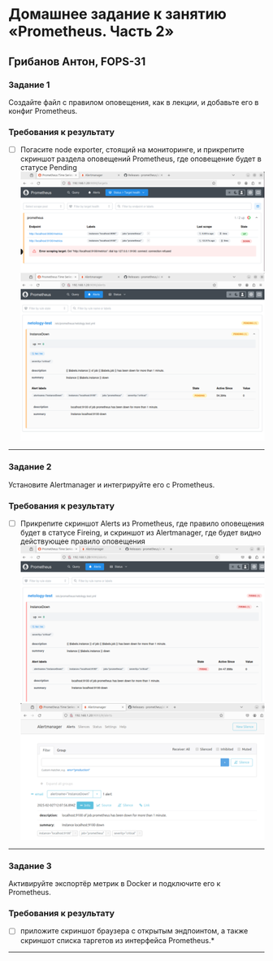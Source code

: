 # Домашнее задание к занятию «Prometheus. Часть 2»
## Грибанов Антон, FOPS-31

### Задание 1
Создайте файл с правилом оповещения, как в лекции, и добавьте его в конфиг Prometheus.

### Требования к результату
- [ ] Погасите node exporter, стоящий на мониторинге, и прикрепите скриншот раздела оповещений Prometheus, где оповещение будет в статусе Pending
![Monitoring_001](https://github.com/Qshar1408/smon-homework-05/blob/main/img/smon05_002.png)
![Monitoring_002](https://github.com/Qshar1408/smon-homework-05/blob/main/img/smon05_001.png)
---

### Задание 2
Установите Alertmanager и интегрируйте его с Prometheus.

### Требования к результату
- [ ] Прикрепите скриншот Alerts из Prometheus, где правило оповещения будет в статусе Fireing, и скриншот из Alertmanager, где будет видно действующее правило оповещения
![Monitoring_003](https://github.com/Qshar1408/smon-homework-05/blob/main/img/smon05_004.png)
![Monitoring_004](https://github.com/Qshar1408/smon-homework-05/blob/main/img/smon05_003.png)
---

### Задание 3

Активируйте экспортёр метрик в Docker и подключите его к Prometheus.

### Требования к результату
- [ ] приложите скриншот браузера с открытым эндпоинтом, а также скриншот списка таргетов из интерфейса Prometheus.*

---
